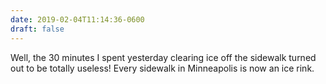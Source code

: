 ```yaml
---
date: 2019-02-04T11:14:36-0600
draft: false
---
```


Well, the 30 minutes I spent yesterday clearing ice off the sidewalk turned out to be totally useless! Every sidewalk in Minneapolis is now an ice rink.

